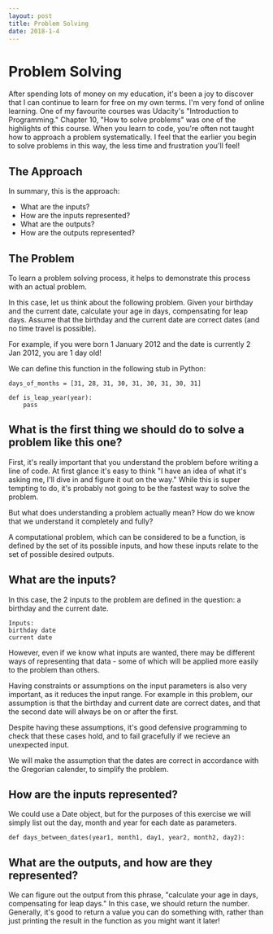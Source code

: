 ```yaml
---
layout: post
title: Problem Solving
date: 2018-1-4
---
```


# Problem Solving

After spending lots of money on my education, it's been a joy to discover that I can continue to learn for free on my own terms. I'm very fond of online learning. One of my favourite courses was Udacity's "Introduction to Programming." Chapter 10, "How to solve problems" was one of the highlights of this course. When you learn to code, you're often not taught how to approach a problem systematically. I feel that the earlier you begin to solve problems in this way, the less time and frustration you'll feel!

## The Approach

In summary, this is the approach:

- What are the inputs?  
- How are the inputs represented?  
- What are the outputs?
- How are the outputs represented?


## The Problem

To learn a problem solving process, it helps to demonstrate this process with an actual problem.

In this case, let us think about the following problem. Given your birthday and the current date, calculate your age in days, compensating for leap days. Assume that the birthday and the current date are correct dates (and no time travel is possible).

For example, if you were born 1 January 2012 and the date is currently 2 Jan 2012, you are 1 day old!

We can define this function in the following stub in Python:

```
days_of_months = [31, 28, 31, 30, 31, 30, 31, 30, 31]

def is_leap_year(year):
    pass
```

## What is the first thing we should do to solve a problem like this one?

First, it's really important that you understand the problem before writing a line of code. At first glance it's easy to think "I have an idea of what it's asking me, I'll dive in and figure it out on the way." While this is super tempting to do, it's probably not going to be the fastest way to solve the problem.

But what does understanding a problem actually mean? How do we know that we understand it completely and fully?

A computational problem, which can be considered to be a function, is defined by the set of its possible inputs, and how these inputs relate to the set of possible desired outputs.

## What are the inputs?

In this case, the 2 inputs to the problem are defined in the question: a birthday and the current date. 
```
Inputs:
birthday date
current date
```

However, even if we know what inputs are wanted, there may be different ways of representing that data - some of which will be applied more easily to the problem than others.

Having constraints or assumptions on the input parameters is also very important, as it reduces the input range. For example in this problem, our assumption is that the birthday and current date are correct dates, and that the second date will always be on or after the first. 

Despite having these assumptions, it's good defensive programming to check that these cases hold, and to fail gracefully if we recieve an unexpected input.

We will make the assumption that the dates are correct in accordance with the Gregorian calender, to simplify the problem.

## How are the inputs represented?

We could use a Date object, but for the purposes of this exercise we will simply list out the day, month and year for each date as parameters.

```
def days_between_dates(year1, month1, day1, year2, month2, day2):
```

## What are the outputs, and how are they represented?

We can figure out the output from this phrase, "calculate your age in days, compensating for leap days." In this case, we should return the number. Generally, it's good to return a value you can do something with, rather than just printing the result in the function as you might want it later!